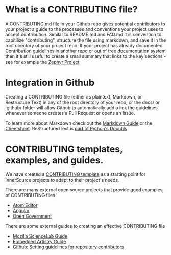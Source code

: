 # What is a CONTRIBUTING file?

A CONTRIBUTING.md file in your Github repo gives potential contributors to your project a guide to the processes and conventions your project uses to accept contribution. Similar to README.md and FAQ.md it is convention to capitilize "contributing", structure the file using markdown, and save it in the root directory of your project repo. If your project has already documented Contribution guidelines in another repo or out of tree documentation system then it's still useful to create a small summary that links to the key sections - see for example the [Zephyr Project](https://github.com/zephyrproject-rtos/zephyr/blob/master/CONTRIBUTING.rst)

# Integration in Github

Creating a CONTRIBUTING file (either as plaintext, Markdown, or Restructure Text) in any of the root directory of your repo, or the docs/ or .github/ folder will allow Github to automatically add a link the guidelines whenever someone creates a Pull Request or opens an Issue.

To learn more about Markdown check out the [Markdown Guide](https://www.markdownguide.org/) or the [Cheetsheet](https://github.com/adam-p/markdown-here/wiki/Markdown-Cheatsheet). ReStructuredText is [part of Python's Docutils](https://docutils.sourceforge.io/rst.html)

# CONTRIBUTING templates, examples, and guides.

We have created a [CONTRIBUTING template](../templates/CONTRIBUTING.md) as a starting point for InnerSource projects to adapt to their project's needs.

There are many external open source projects that provide good examples of CONTRIBUTING files

* [Atom Editor](https://github.com/atom/atom/blob/master/CONTRIBUTING.md)
* [Angular](https://github.com/angular/angular.js/blob/master/CONTRIBUTING.md)
* [Open Government](https://github.com/opengovernment/opengovernment/blob/master/CONTRIBUTING.md)

There are some external guides to creating an effective CONTRIBUTING file
* [Mozilla ScienceLab Guide](https://mozillascience.github.io/working-open-workshop/contributing/)
* [Embedded Artistry Guide](https://embeddedartistry.com/blog/2017/12/11/get-others-involved-in-your-project-with-a-contributing-guide/)
* [Github: Setting guidelines for repository contributors](https://docs.github.com/en/communities/setting-up-your-project-for-healthy-contributions/setting-guidelines-for-repository-contributors)